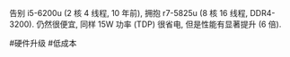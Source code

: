 告别 i5-6200u (2 核 4 线程, 10 年前), 拥抱 r7-5825u (8 核 16 线程, DDR4-3200). 仍然很便宜, 同样 15W 功率 (TDP) 很省电, 但是性能有显著提升 (6 倍).

 #硬件升级 #低成本
